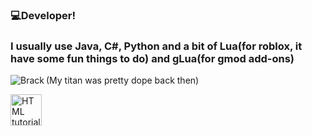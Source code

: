 ### 💻Developer!

### I usually use Java, C#, Python and a bit of Lua(for roblox, it have some fun things to do) and gLua(for gmod add-ons)


<img src="https://i.imgur.com/jqX6TkB.png" alt="Brack" align=left > (My titan was pretty dope back then)


<a href="https://github.com/JoaoPerim/">
  <img src="https://cdn-icons-png.flaticon.com/512/25/25231.png" alt="HTML tutorial" style="width:50px;height:50px;">
</a>


<!--
**JoaoPerim/JoaoPerim** is a ✨ _special_ ✨ repository because its `README.md` (this file) appears on your GitHub profile.

Here are some ideas to get you started:

- 🔭 I’m currently working on ...
- 🌱 I’m currently learning ...
- 👯 I’m looking to collaborate on ...
- 🤔 I’m looking for help with ...
- 💬 Ask me about ...
- 📫 How to reach me: ...
- 😄 Pronouns: ...
- ⚡ Fun fact: ...
-->
